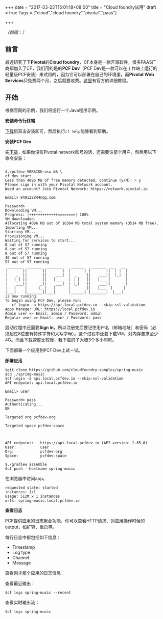 +++
date = "2017-03-23T15:01:18+08:00"
title = "Cloud foundry试用"
draft = true
Tags = ["cloud","cloud foundry","pivotal","paas"]

+++

*（题图：）*

## 前言

最近研究了下**Pivotal**的**Cloud foundry**，CF本身是一款开源软件，很多PAAS厂商都加入了CF，我们用的是的**PCF Dev**（PCF Dev是一款可以在工作站上运行的轻量级PCF安装）来试用的，因为它可以部署在自己的环境里，而**Pivotal Web Services**只免费两个月，之后就要收费。[这里](https://pivotal.io/cn/platform/pcf-tutorials/getting-started-with-pivotal-cloud-foundry-dev/introduction)有官方的详细教程。

## 开始

根据官网的示例，我们将运行一个Java程序示例。

**安装命令行终端**

[下载](https://pivotal.io/cn/platform/pcf-tutorials/getting-started-with-pivotal-cloud-foundry-dev/install-the-cf-cli)后双击安装即可，然后执行`cf help`能够看到帮助。

**安装PCF Dev**

先[下载](https://network.pivotal.io/products/pcfdev)，如果你没有Pivotal network账号的话，还需要注册个用户，然后用以下命令安装：

```shell

$./pcfdev-VERSION-osx && \
cf dev start
Less than 4096 MB of free memory detected, continue (y/N): > y
Please sign in with your Pivotal Network account.
Need an account? Join Pivotal Network: https://network.pivotal.io

Email> 849122844@qq.com

Password> 
Downloading VM...
Progress: |+++++++++++++=======>| 100% 
VM downloaded.
Allocating 4096 MB out of 16384 MB total system memory (3514 MB free).
Importing VM...
Starting VM...
Provisioning VM...
Waiting for services to start...
8 out of 57 running
8 out of 57 running
8 out of 57 running
46 out of 57 running
57 out of 57 running
 _______  _______  _______    ______   _______  __   __
|       ||       ||       |  |      | |       ||  | |  |
|    _  ||       ||    ___|  |  _    ||    ___||  |_|  |
|   |_| ||       ||   |___   | | |   ||   |___ |       |
|    ___||      _||    ___|  | |_|   ||    ___||       |
|   |    |     |_ |   |      |       ||   |___  |     |
|___|    |_______||___|      |______| |_______|  |___|
is now running.
To begin using PCF Dev, please run:
   cf login -a https://api.local.pcfdev.io --skip-ssl-validation
Apps Manager URL: https://local.pcfdev.io
Admin user => Email: admin / Password: admin
Regular user => Email: user / Password: pass
```

启动过程中还需要**Sign In**，所以注册完后要记住用户名（邮箱地址）和密码（必须超过8位要有特殊字符和大写字母）。这个过程中还要下载VM，对内存要求至少4G。而且下载速度比较慢，我下载的了大概3个多小时吧。

下面部署一个应用到PCF Dev上试一试。

**部署应用**

```
$git clone https://github.com/cloudfoundry-samples/spring-music
$cd ./spring-music
$cf login -a api.local.pcfdev.io --skip-ssl-validation
API endpoint: api.local.pcfdev.io

Email> user

Password> pass
Authenticating...
OK

Targeted org pcfdev-org

Targeted space pcfdev-space


                
API endpoint:   https://api.local.pcfdev.io (API version: 2.65.0)
User:           user
Org:            pcfdev-org
Space:          pcfdev-space

$./gradlew assemble
$cf push --hostname spring-music

```
在浏览器中访问app。

```
requested state: started
instances: 1/1
usage: 512M x 1 instances
urls: spring-music.local.pcfdev.io
```

**查看日志**

PCF提供应用的日志聚合功能，你可以查看HTTP请求、对应用操作时候的output，如扩容、重启等。

每行日志中都包括如下信息：

- Timestamp
- Log type
- Channel
- Message

查看刚才那个应用的日志信息：

查看最近输出：

```
$cf logs spring-music --recent
```

查看实时输出流：

```
$cf logs spring-music
```

